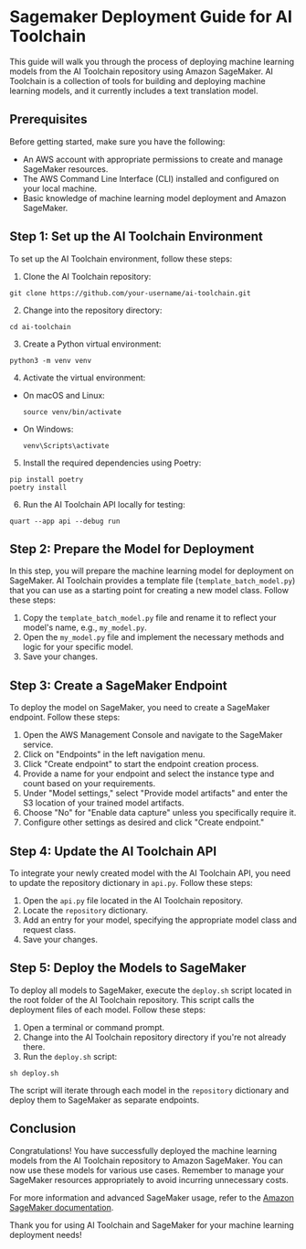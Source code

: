 # Sagemaker Deployment Guide for AI Toolchain

This guide will walk you through the process of deploying machine learning models from the AI Toolchain repository using Amazon SageMaker. AI Toolchain is a collection of tools for building and deploying machine learning models, and it currently includes a text translation model.

## Prerequisites
Before getting started, make sure you have the following:

- An AWS account with appropriate permissions to create and manage SageMaker resources.
- The AWS Command Line Interface (CLI) installed and configured on your local machine.
- Basic knowledge of machine learning model deployment and Amazon SageMaker.

## Step 1: Set up the AI Toolchain Environment
To set up the AI Toolchain environment, follow these steps:

1. Clone the AI Toolchain repository:
```shell
git clone https://github.com/your-username/ai-toolchain.git
```

2. Change into the repository directory:
```shell
cd ai-toolchain
```

3. Create a Python virtual environment:
```shell
python3 -m venv venv
```

4. Activate the virtual environment:
- On macOS and Linux:
  ```
  source venv/bin/activate
  ```
- On Windows:
  ```
  venv\Scripts\activate
  ```

5. Install the required dependencies using Poetry:
```shell
pip install poetry
poetry install
```

6. Run the AI Toolchain API locally for testing:
```shell
quart --app api --debug run
```

## Step 2: Prepare the Model for Deployment
In this step, you will prepare the machine learning model for deployment on SageMaker. AI Toolchain provides a template file (`template_batch_model.py`) that you can use as a starting point for creating a new model class. Follow these steps:

1. Copy the `template_batch_model.py` file and rename it to reflect your model's name, e.g., `my_model.py`.
2. Open the `my_model.py` file and implement the necessary methods and logic for your specific model.
3. Save your changes.

## Step 3: Create a SageMaker Endpoint
To deploy the model on SageMaker, you need to create a SageMaker endpoint. Follow these steps:

1. Open the AWS Management Console and navigate to the SageMaker service.
2. Click on "Endpoints" in the left navigation menu.
3. Click "Create endpoint" to start the endpoint creation process.
4. Provide a name for your endpoint and select the instance type and count based on your requirements.
5. Under "Model settings," select "Provide model artifacts" and enter the S3 location of your trained model artifacts.
6. Choose "No" for "Enable data capture" unless you specifically require it.
7. Configure other settings as desired and click "Create endpoint."

## Step 4: Update the AI Toolchain API
To integrate your newly created model with the AI Toolchain API, you need to update the repository dictionary in `api.py`. Follow these steps:

1. Open the `api.py` file located in the AI Toolchain repository.
2. Locate the `repository` dictionary.
3. Add an entry for your model, specifying the appropriate model class and request class.
4. Save your changes.

## Step 5: Deploy the Models to SageMaker
To deploy all models to SageMaker, execute the `deploy.sh` script located in the root folder of the AI Toolchain repository. This script calls the deployment files of each model. Follow these steps:

1. Open a terminal or command prompt.
2. Change into the AI Toolchain repository directory if you're not already there.
3. Run the `deploy.sh` script:
```shell
sh deploy.sh
```

The script will iterate through each model in the `repository` dictionary and deploy them to SageMaker as separate endpoints.

## Conclusion
Congratulations! You have successfully deployed the machine learning models from the AI Toolchain repository to Amazon SageMaker. You can now use these models for various use cases. Remember to manage your SageMaker resources appropriately to avoid incurring unnecessary costs.

For more information and advanced SageMaker usage, refer to the [Amazon SageMaker documentation](https://docs.aws.amazon.com/sagemaker/).

Thank you for using AI Toolchain and SageMaker for your machine learning deployment needs!

